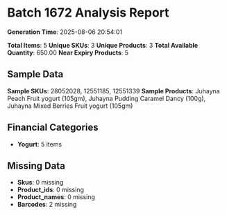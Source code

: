 # Batch 1672 Analysis Report

**Generation Time**: 2025-08-06 20:54:01

**Total Items**: 5
**Unique SKUs**: 3
**Unique Products**: 3
**Total Available Quantity**: 650.00
**Near Expiry Products**: 5

## Sample Data
**Sample SKUs**: 28052028, 12551185, 12551339
**Sample Products**: Juhayna Peach Fruit yogurt (105gm), Juhayna Pudding Caramel Dancy (100g), Juhayna Mixed Berries Fruit yogurt (105gm)

## Financial Categories
- **Yogurt**: 5 items

## Missing Data
- **Skus**: 0 missing
- **Product_ids**: 0 missing
- **Product_names**: 0 missing
- **Barcodes**: 2 missing
